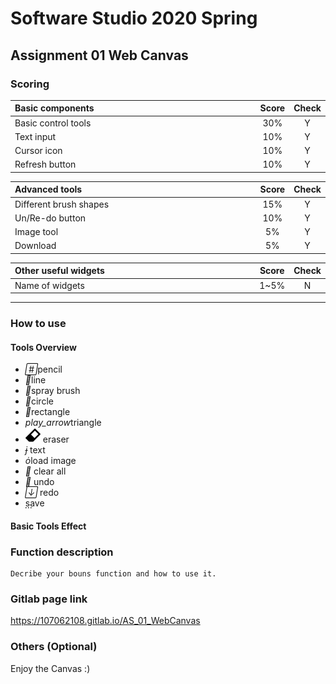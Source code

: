 # Software Studio 2020 Spring
## Assignment 01 Web Canvas


### Scoring

| **Basic components**                             | **Score** | **Check** |
| :----------------------------------------------- | :-------: | :-------: |
| Basic control tools                              | 30%       | Y         |
| Text input                                       | 10%       | Y         |
| Cursor icon                                      | 10%       | Y         |
| Refresh button                                   | 10%       | Y         |

| **Advanced tools**                               | **Score** | **Check** |
| :----------------------------------------------- | :-------: | :-------: |
| Different brush shapes                           | 15%       | Y         |
| Un/Re-do button                                  | 10%       | Y         |
| Image tool                                       | 5%        | Y         |
| Download                                         | 5%        | Y         |

| **Other useful widgets**                         | **Score** | **Check** |
| :----------------------------------------------- | :-------: | :-------: |
| Name of widgets                                  | 1~5%     | N         |


---

### How to use 
#### Tools Overview
<link rel="stylesheet" href="https://fonts.googleapis.com/icon?family=Material+Icons"> 
<ul>
    <li><i class="material-icons">&#xe150;</i>pencil</li>
    <li><i class="material-icons">&#xe6e1;</i>line</li>
    <li><i class="material-icons">&#xe3e4;</i>spray brush</li>
    <li><i class="material-icons">&#xe061;</i>circle</li>
    <li><i class="material-icons">&#xe047;</i>rectangle</li>
    <li><i class="material-icons">play_arrow</i>triangle</li>
    <li><img src='./img/rubber_mouse.png'>  eraser</li>
    <li><i class="material-icons">&#xe245;</i> text</li>
    <li><i class="material-icons">&#xe251;</i>load image</li>
    <li><i class="material-icons">&#xe86a;</i> clear all</li>
    <li><i class="material-icons">&#xe166;</i> undo</li>
    <li><i class="material-icons">&#xe15a;</i> redo</li>
    <li><i class="material-icons">&#xe2c4;</i>save</li>
</ul>

#### Basic Tools Effect
    

### Function description

    Decribe your bouns function and how to use it.

### Gitlab page link

https://107062108.gitlab.io/AS_01_WebCanvas

### Others (Optional)

Enjoy the Canvas :)

<style>
table th{
    width: 100%;
}
</style>